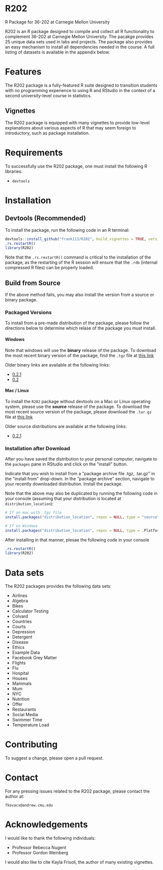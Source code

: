 # R202
R Package for 36-202 at Carnegie Mellon University

R202 is an R package designed to compile and collect all R functionality to complement 36-202 at Carnegie Mellon University. The pacakge provides 25 unique data sets used in labs and projects. The package also provides an easy mechanism to install all dependencies needed in the course. A full listing of datasets is available in the appendix below.

# Features

The R202 package is a fully-featured R suite designed to transition students with no programming experience to using R and RStudio in the context of a second university-level course in statistics. 

## Vignettes

The R202 package is equipped with many vignettes to provide low-level explanations about various aspects of R that may seem foreign to introductory, such as package installation.

# Requirements

To successfully use the R202 package, one must install the following R libraries:

+ `devtools`

# Installation

## Devtools (Recommended)

To install the package, run the following code in an R terminal:

```r
devtools::install_github("frank113/R202", build_vignettes = TRUE, version = "0.2.1")
.rs.restartR()
library(R202)
```

Note that the `.rs.restartR()` command is critical to the installation of the package, as the restarting of the R session will ensure that the `.rdb` (internal compressed R files) can be properly loaded. 

## Build from Source

If the above method fails, you may also install the version from a source or binary package. 

### Packaged Versions

To install from a pre-made distribution of the package, please follow the directions below to determine which relase of the package you must install.

#### Windows

Note that windows will use the **binary** release of the package. To download the most recent binary version of the package, find the `.tgz` file at [this link](https://github.com/frank113/R202/blob/e0002b8a7b0e9981ed01d257c4d9c2f7d39cc3dd/R202_0.2.1.tgz)

Older binary links are available at the following links:

+ [0.2.1](https://github.com/frank113/R202/blob/e0002b8a7b0e9981ed01d257c4d9c2f7d39cc3dd/R202_0.2.1.tgz)
+ [0.2](https://github.com/frank113/R202/blob/c2ffd608d5e71d4a354b86826188fd41a4d989f3/R202_0.2.0.tgz)

#### Mac / Linux

To install the `R202` package without devtools on a Mac or Linux operating system, please use the **source** release of the package. To download the most recent source version of the package, please download the `.tar.gz` file at [this link](https://github.com/frank113/R202/blob/e0002b8a7b0e9981ed01d257c4d9c2f7d39cc3dd/R202_0.2.1.tar.gz)

Older source distributions are available at the following links:

+ [0.2.1](https://github.com/frank113/R202/blob/e0002b8a7b0e9981ed01d257c4d9c2f7d39cc3dd/R202_0.2.1.tar.gz)

### Installation after Download

After you have saved the distribution to your personal computer, navigate to the `packages` pane in RStudio and click on the "install" button. 

Indicate that you wish to install from a "package archive file .tgz, .tar.gz" in the "install from" drop-down. In the "package archive" section, navigate to your recently downloaded distribution. Install the package. 

Note that the above may also be duplicated by running the following code in your console (assuming that your distribution is located at `distribution_location`):

```r
# If on mac with .tgz file
install.packages("distribution_location", repos = NULL, type = "source")

# If on Windows
install.packages("distribution_location", repos = NULL, type = .Platform$pkgType)
```

After installing in that manner, plesae the following code in your console

```r
.rs.restartR()
library(R202)
```

# Data sets

The R202 packages provides the following data sets:

+ Airlines
+ Algebra
+ Bikes
+ Calculator Testing
+ Colvard
+ Countries
+ Courts
+ Depression
+ Detergent
+ Disease
+ Ethics
+ Example Data
+ Facebook Grey Matter
+ Flights
+ Flu
+ Hospital
+ Houses
+ Mammals
+ Mum
+ NYC
+ Nutrition
+ Offer
+ Restaurants
+ Social Media
+ Swimmer Time
+ Temperature Load

# Contributing

To suggest a change, please open a pull request.

# Contact

For any pressing issues related to the R202 package, please contact the author at:

`fkovacs@andrew.cmu.edu`

# Acknowledgements

I would like to thank the following individuals:

+ Professor Rebecca Nugent
+ Professor Gordon Weinberg

I would also like to cite Kayla Frisoli, the author of many existing vignettes.

